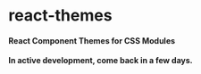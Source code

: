 # react-themes

#### React Component Themes for CSS Modules

**In active development, come back in a few days.**
